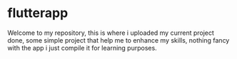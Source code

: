 # flutterapp
Welcome to my repository, this is where i uploaded my current project done, some simple project that help me to enhance my skills, nothing fancy with the app i just compile it for learning purposes. 
